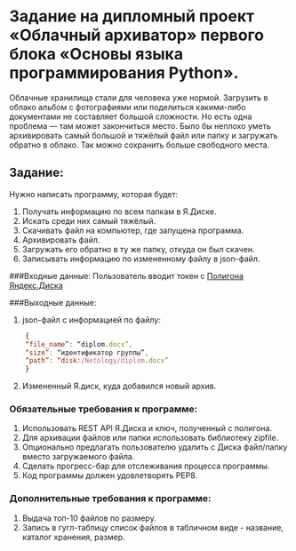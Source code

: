 # Задание на дипломный проект «Облачный архиватор» первого блока «Основы языка программирования Python».

Облачные хранилища стали для человека уже нормой. Загрузить в облако альбом с фотографиями или поделиться какими-либо документами не составляет большой сложности. Но есть одна проблема — там может закончиться место. Было бы неплохо уметь архивировать самый большой и тяжёлый файл или папку и загружать обратно в облако. Так можно сохранить больше свободного места.

## Задание:
Нужно написать программу, которая будет:
1. Получать информацию по всем папкам в Я.Диске.
2. Искать среди них самый тяжёлый.
3. Скачивать файл на компьютер, где запущена программа.
4. Архивировать файл.
5. Загружать его обратно в ту же папку, откуда он был скачен.
6. Записывать информацию по измененному файлу в json-файл.

###Входные данные:
Пользователь вводит токен с [Полигона Яндекс.Диска](https://yandex.ru/dev/disk/poligon/)

###Выходные данные:
1. json-файл с информацией по файлу:
```javascript
    {
    “file_name”: “diplom.docx”,
    “size”: “идентификатор группы”,
    “path”: “disk:/Netology/diplom.docx”
    }
```
2. Измененный Я.диск, куда добавился новый архив.
​
​
### Обязательные требования к программе:
1. Использовать REST API Я.Диска и ключ, полученный с полигона.
2. Для архивации файлов или папки использовать библиотеку zipfile.
3. Опционально предлагать пользователю удалить с Диска файл/папку вместо загружаемого файла.
4. Сделать прогресс-бар для отслеживания процесса программы.
5. Код программы должен удовлетворять PEP8.
​
### Дополнительные требования к программе:
1. Выдача топ-10 файлов по размеру.
2. Запись в гугл-таблицу список файлов в табличном виде - название, каталог хранения, размер.
